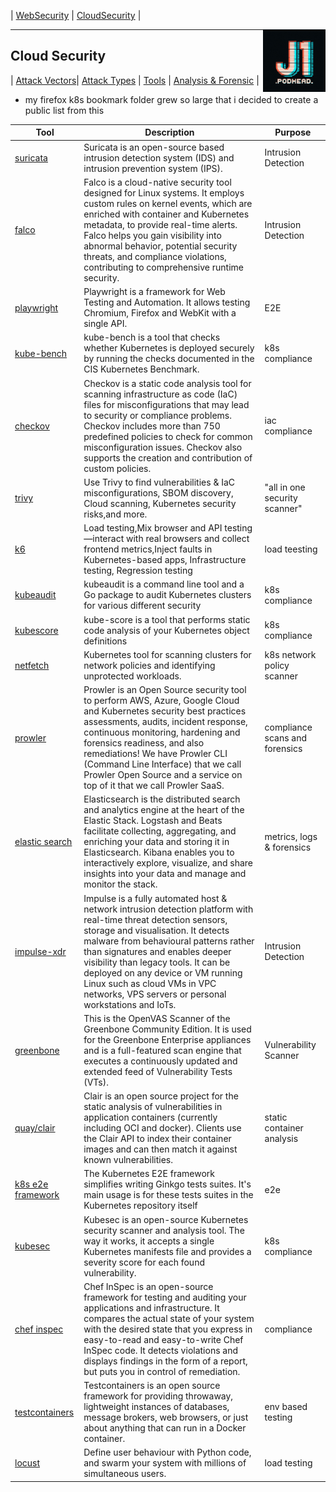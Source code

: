 

| [WebSecurity](https://ji-podhead.github.io/Web-And-CloudSecurity/WebSecurity) | [CloudSecurity](https://ji-podhead.github.io/Web-And-CloudSecurity/CloudSecurity) |


<div align="center">
      <img src="https://github.com/ji-podhead/ji-podhead/blob/main/logo.jpg?raw=true" align="right" width="100" />
</div>

----

## Cloud Security 

 | [Attack Vectors](https://ji-podhead.github.io/Web-And-CloudSecurity/Attack_Vectors)| [Attack Types](https://ji-podhead.github.io/Security/Attack_Types) |  [Tools](https://ji-podhead.github.io/Web-And-CloudSecurity/webSecurityTools) |  [Analysis & Forensic](https://ji-podhead.github.io/Web-And-CloudSecurity/webSecurityAnalysis) | 
 




- my firefox k8s bookmark folder grew so large that i decided to create a public list from this

| Tool | Description | Purpose |
|------|-------------|---------|
| [suricata](https://suricata.io/ )                          | Suricata is an open-source based intrusion detection system (IDS) and intrusion prevention system (IPS). | Intrusion Detection |
|[falco](https://falco.org/  )                          |Falco is a cloud-native security tool designed for Linux systems. It employs custom rules on kernel events, which are enriched with container and Kubernetes metadata, to provide real-time alerts. Falco helps you gain visibility into abnormal behavior, potential security threats, and compliance violations, contributing to comprehensive runtime security.  | Intrusion Detection |
| [playwright](https://playwright.dev/)                         | Playwright is a framework for Web Testing and Automation. It allows testing Chromium, Firefox and WebKit with a single API.  | E2E |
|[kube-bench](https://github.com/aquasecurity/kube-bench)                | kube-bench is a tool that checks whether Kubernetes is deployed securely by running the checks documented in the CIS Kubernetes Benchmark. | k8s compliance|
|[checkov](https://www.checkov.io/4.Integrations/Kubernetes.html)                   |Checkov is a static code analysis tool for scanning infrastructure as code (IaC) files for misconfigurations that may lead to security or compliance problems. Checkov includes more than 750 predefined policies to check for common misconfiguration issues. Checkov also supports the creation and contribution of custom policies.  | iac compliance |
| [trivy](https://trivy.dev/)                         | Use Trivy to find vulnerabilities & IaC misconfigurations, SBOM discovery, Cloud scanning, Kubernetes security risks,and more. | "all in one security scanner" |
|[k6](https://k6.io/)                         | Load testing,Mix browser and API testing—interact with real browsers and collect frontend metrics,Inject faults in Kubernetes-based apps, Infrastructure testing, Regression testing | load teesting |
|[kubeaudit](https://github.com/Shopify/kubeaudit)                     |kubeaudit is a command line tool and a Go package to audit Kubernetes clusters for various different security   | k8s compliance  |
|[kubescore](https://github.com/zegl/kube-score)                     | kube-score is a tool that performs static code analysis of your Kubernetes object definitions | k8s compliance  |
| [netfetch](https://github.com/deggja/netfetch)                       |  Kubernetes tool for scanning clusters for network policies and identifying unprotected workloads. | k8s network policy scanner  |
|  [prowler](https://github.com/prowler-cloud/prowler)                           | Prowler is an Open Source security tool to perform AWS, Azure, Google Cloud and Kubernetes security best practices assessments, audits, incident response, continuous monitoring, hardening and forensics readiness, and also remediations! We have Prowler CLI (Command Line Interface) that we call Prowler Open Source and a service on top of it that we call Prowler SaaS. | compliance scans and forensics |
|             [elastic search](https://www.elastic.co/de/?utm_campaign=Google-B-EMEA-C-DE-New-Exact&utm_content=Brand-Core&utm_source=google&utm_medium=cpc&device=c&utm_term=elasticsearch&gad_source=1&gclid=Cj0KCQjw7ZO0BhDYARIsAFttkCg6WbERHZU5dmMAbxD2MKzpM2L96sNeM_QFPutInkbWR8wXoJe8rZgaAp_IEALw_wcB)         | Elasticsearch is the distributed search and analytics engine at the heart of the Elastic Stack. Logstash and Beats facilitate collecting, aggregating, and enriching your data and storing it in Elasticsearch. Kibana enables you to interactively explore, visualize, and share insights into your data and manage and monitor the stack.  | metrics, logs & forensics |
| [impulse-xdr](https://github.com/bgenev/impulse-xdr )                          |  Impulse is a fully automated host & network intrusion detection platform with real-time threat detection sensors, storage and visualisation. It detects malware from behavioural patterns rather than signatures and enables deeper visibility than legacy tools. It can be deployed on any device or VM running Linux such as cloud VMs in VPC networks, VPS servers or personal workstations and IoTs.| Intrusion Detection |
| [greenbone](https://github.com/greenbone/openvas-scanner?tab=readme-ov-file) | This is the OpenVAS Scanner of the Greenbone Community Edition. It is used for the Greenbone Enterprise appliances and is a full-featured scan engine that executes a continuously updated and extended feed of Vulnerability Tests (VTs).| Vulnerability Scanner |
| [quay/clair](https://github.com/quay/clair) | Clair is an open source project for the static analysis of vulnerabilities in application containers (currently including OCI and docker). Clients use the Clair API to index their container images and can then match it against known vulnerabilities. | static container analysis |
| [k8s e2e framework](https://github.com/kubernetes/kubernetes/tree/v1.27.0-rc.0/test/e2e/framework) | The Kubernetes E2E framework simplifies writing Ginkgo tests suites. It's main usage is for these tests suites in the Kubernetes repository itself | e2e | 
| [kubesec](https://fwdcloudsec.org/conference/archive/2020/](https://github.com/controlplaneio/kubesec)) |Kubesec is an open-source Kubernetes security scanner and analysis tool. The way it works, it accepts a single Kubernetes manifests file and provides a severity score for each found vulnerability. | k8s compliance |
| [chef inspec](https://docs.chef.io/inspec/)  | Chef InSpec is an open-source framework for testing and auditing your applications and infrastructure. It compares the actual state of your system with the desired state that you express in easy-to-read and easy-to-write Chef InSpec code. It detects violations and displays findings in the form of a report, but puts you in control of remediation. | compliance | 
| [testcontainers](https://testcontainers.com/) | Testcontainers is an open source framework for providing throwaway, lightweight instances of databases, message brokers, web browsers, or just about anything that can run in a Docker container. | env based testing |
| [locust](https://locust.io/) | Define user behaviour with Python code, and swarm your system with millions of simultaneous users.  | load testing | 

